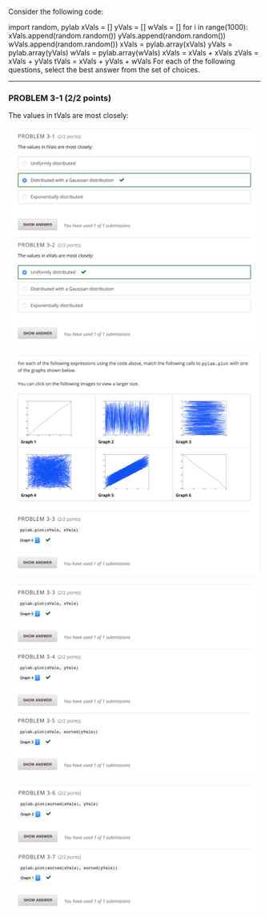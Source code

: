 Consider the following code:

import random, pylab
xVals = []
yVals = []
wVals = []
for i in range(1000):
    xVals.append(random.random())
    yVals.append(random.random())
    wVals.append(random.random())
xVals = pylab.array(xVals)
yVals = pylab.array(yVals)
wVals = pylab.array(wVals)
xVals = xVals + xVals
zVals = xVals + yVals
tVals = xVals + yVals + wVals
For each of the following questions, select the best answer from the set of choices.

---

### PROBLEM 3-1  (2/2 points)

The values in tVals are most closely:

![](./img/q_05.png)

![](./img/q_06.png)

![](./img/q_07.png)

![](./img/q_08.png)

